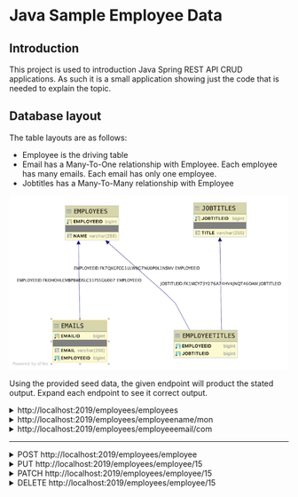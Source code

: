 # Java Sample Employee Data

## Introduction

This project is used to introduction Java Spring REST API CRUD applications. As such it is a small application showing just the code that is needed to explain the topic.

## Database layout

The table layouts are as follows:

- Employee is the driving table
- Email has a Many-To-One relationship with Employee. Each employee has many emails. Each email has only one employee.
- Jobtitles has a Many-To-Many relationship with Employee

![Image of Database Layout](../sampleemps-db.png)

Using the provided seed data, the given endpoint will product the stated output. Expand each endpoint to see it correct output.

<details>
<summary>http://localhost:2019/employees/employees</summary>

```JSON
[
    {
        "employeeid": 1,
        "name": "CINNAMON",
        "emails": [
            {
                "emailid": 1,
                "email": "hops@local.com"
            },
            {
                "emailid": 2,
                "email": "bunny@hoppin.local"
            }
        ],
        "jobtitles": [
            {
                "jobtitleid": 1,
                "title": "Big Boss"
            },
            {
                "jobtitleid": 2,
                "title": "Wizard"
            }
        ]
    },
    {
        "employeeid": 2,
        "name": "BARNBARN",
        "emails": [
            {
                "emailid": 3,
                "email": "barnbarn@local.com"
            }
        ],
        "jobtitles": [
            {
                "jobtitleid": 2,
                "title": "Wizard"
            }
        ]
    },
    {
        "employeeid": 3,
        "name": "JOHN",
        "emails": [],
        "jobtitles": []
    }
]
```

</details>

<details>
<summary>http://localhost:2019/employees/employeename/mon</summary>

```JSON
[
    {
        "jobtitles": [
            {
                "jobtitleid": 1,
                "title": "Big Boss"
            },
            {
                "jobtitleid": 2,
                "title": "Wizard"
            }
        ],
        "employeeid": 1,
        "name": "CINNAMON",
        "emails": [
            {
                "emailid": 1,
                "email": "hops@local.com"
            },
            {
                "emailid": 2,
                "email": "bunny@hoppin.local"
            }
        ]
    }
]
```

</details>

<details>
<summary>http://localhost:2019/employees/employeeemail/com</summary>

```JSON
[
    {
        "jobtitles": [
            {
                "jobtitleid": 1,
                "title": "Big Boss"
            },
            {
                "jobtitleid": 2,
                "title": "Wizard"
            }
        ],
        "employeeid": 1,
        "name": "CINNAMON",
        "emails": [
            {
                "emailid": 1,
                "email": "hops@local.com"
            },
            {
                "emailid": 2,
                "email": "bunny@hoppin.local"
            }
        ]
    },
    {
        "jobtitles": [
            {
                "jobtitleid": 2,
                "title": "Wizard"
            }
        ],
        "employeeid": 2,
        "name": "BARNBARN",
        "emails": [
            {
                "emailid": 3,
                "email": "barnbarn@local.com"
            }
        ]
    }
]
```

</details>

---

<details>
<summary>POST http://localhost:2019/employees/employee</summary>

Body

```JSON
{
    "jobtitles": [
        {
            "jobtitleid": 2,
            "title": "Wizard"
        }
    ],
    "name": "Mojo",
    "salary": 100000.00,
    "emails": [
        {
            "email": "mojo@local.com"
        },
        {
            "email": "corgi@home.local"
        }
    ]
}
```

Output

```Text
No Body

Location Header: http://localhost:2019/employees/employee/15
Status 201 Created
```

</details>

<details>
<summary>PUT http://localhost:2019/employees/employee/15</summary>

Body

```JSON
{
    "jobtitles": [
        {
            "jobtitleid": 1
        },
        {
            "jobtitleid": 2
        }

    ],
    "name": "Mojo",
    "salary": 80000.00,
    "emails": [
        {
            "email": "corgie@local.com"
        }
    ]
}
```

Output

```Text
No Body

Status Ok
```

</details>

<details>
<summary>PATCH http://localhost:2019/employees/employee/15</summary>

Body

```JSON

```

Output

```Text

```

</details>

<details>
<summary>DELETE http://localhost:2019/employees/employee/15</summary>

Body

```JSON

```

Output

```Text

```

</details>
